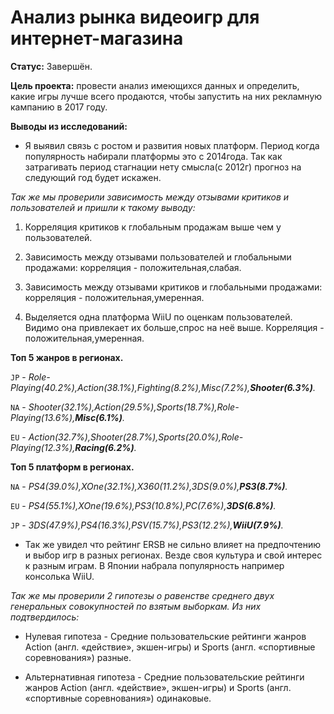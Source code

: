 # Анализ рынка видеоигр для интернет-магазина

**Статус:** Завершён.

**Цель проекта:** провести анализ имеющихся данных и определить, какие игры лучше всего продаются, чтобы запустить на них рекламную кампанию в 2017 году.

**Выводы из исследований:**

* Я выявил связь с ростом и развития новых платформ. Период когда популярность набирали платформы это с 2014года. Так как затрагивать период стагнации нету смысла(с 2012г) прогноз на следующий год будет искажен.

*Так же мы проверили зависимость между отзывами критиков и пользователей и пришли к такому выводу:*

1) Корреляция критиков к глобальным продажам выше чем у пользователей.

2) Зависимость между отзывами пользователей и глобальными продажами: корреляция - положительная,слабая.

3) Зависимость между отзывами критиков и глобальными продажами: корреляция - положительная,умеренная.

4) Выделяется одна платформа WiiU по оценкам пользователей. Видимо она привлекает их больше,спрос на неё выше. Корреляция - положительная,умеренная.
                                             
**Топ 5 жанров в регионах.**

`JP` - *Role-Playing(40.2%),Action(38.1%),Fighting(8.2%),Misc(7.2%),**Shooter(6.3%)**.*

`NA` - *Shooter(32.1%),Action(29.5%),Sports(18.7%),Role-Playing(13.6%),**Misc(6.1%)**.*

`EU` - *Action(32.7%),Shooter(28.7%),Sports(20.0%),Role-Playing(12.3%),**Racing(6.2%)**.*

**Топ 5 платформ в регионах.**

`NA` - *PS4(39.0%),XOne(32.1%),X360(11.2%),3DS(9.0%),**PS3(8.7%)**.*

`EU` - *PS4(55.1%),XOne(19.6%),PS3(10.8%),PC(7.6%),**3DS(6.8%)**.* 

`JP` - *3DS(47.9%),PS4(16.3%),PSV(15.7%),PS3(12.2%),**WiiU(7.9%)**.*

* Так же увидел что рейтинг ERSB не сильно влияет на предпочтению и выбор игр в разных регионах. Везде своя культура и свой интерес к разным играм. В Японии набрала популярность например консолька WiiU.

*Так же мы проверили 2 гипотезы о равенстве среднего двух генеральных совокупностей по взятым выборкам. Из них подтвердилось:*

* Нулевая гипотеза - Средние пользовательские рейтинги жанров Action (англ. «действие», экшен-игры) и Sports (англ. «спортивные соревнования») разные.

* Альтернативная гипотеза - Средние пользовательские рейтинги жанров Action (англ. «действие», экшен-игры) и Sports (англ. «спортивные соревнования») одинаковые.
